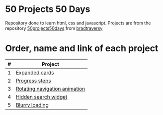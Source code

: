 # 50 Projects 50 Days

Repository done to learn html, css and javascript.
Projects are from the repository [50projects50days](https://github.com/bradtraversy/50projects50days) from [bradtraversy](https://github.com/bradtraversy)

# Order, name and link of each project

|  #  | Project                                                                                                       |
| :-: | ------------------------------------------------------------------------------------------------------------- |
|  1  | [Expanded cards](./projects/01-expanding-cards/ "Expanding cards")                                            |
|  2  | [Progress steps](./projects/02-progress-steps/ "Progress steps")                                              |
|  3  | [Rotating navigation animation](./projects/03-rotating-navigation-animation/ "Rotating navigation animation") |
|  4  | [Hidden search widget](./projects/04-hidden-search-widget/ "Hidden search widget")                            |
|  5  | [Blurry loading](./projects/05-blurry-loading/ "Blurry loading")                                              |
